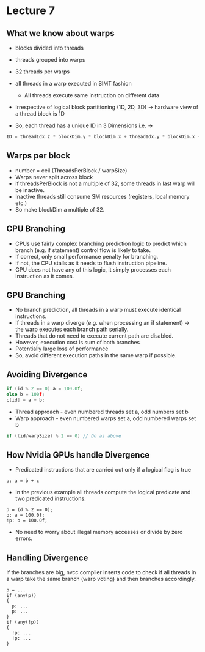 # Lecture 7

## What we know about warps

* blocks divided into threads
* threads grouped into warps
* 32 threads per warps
* all threads in a warp executed in SIMT fashion
  * All threads execute same instruction on different data

* Irrespective of logical block partitioning (1D, 2D, 3D) -> hardware view of a thread block is 1D
* So, each thread has a unique ID in 3 Dimensions i.e. ->

```c
ID = threadIdx.z * blockDim.y * blockDim.x + threadIdx.y * blockDim.x + threadIdx.x;
```

## Warps per block

* number = ceil (ThreadsPerBlock / warpSize)
* Warps never split across block
* if threadsPerBlock is not a multiple of 32, some threads in last warp will be inactive.
* Inactive threads still consume SM resources (registers, local memory etc.)
* So make blockDim a multiple of 32.

## CPU Branching

* CPUs use fairly complex branching prediction logic to predict which branch (e.g. if statement) control flow is likely to take.
* If correct, only small performance penalty for branching.
* If not, the CPU stalls as it needs to flush instruction pipeline.
* GPU does not have any of this logic, it simply processes each instruction as it comes.

## GPU Branching

* No branch prediction, all threads in a warp must execute identical instructions.
* If threads in a warp diverge (e.g. when processing an if statement) -> the warp executes each branch path serially.
* Threads that do not need to execute current path are disabled.
* However, execution cost is sum of both branches
* Potentially large loss of performance
* So, avoid different execution paths in the same warp if possible.

## Avoiding Divergence

```c
if (id % 2 == 0) a = 100.0f;
else b = 100f;
c[id] = a + b;
```

* Thread approach - even numbered threads set a, odd numbers set b
* Warp approach - even numbered warps set a, odd numbered warps set b

```c
if ((id/warpSize) % 2 == 0) // Do as above
```

## How Nvidia GPUs handle Divergence

* Predicated instructions that are carried out only if a logical flag is true
```assembly
p: a = b + c
```

* In the previous example all threads compute the logical predicate and two predicated instructions:
```assembly
p = (d % 2 == 0);
p: a = 100.0f;
!p: b = 100.0f;
```

* No need to worry about illegal memory accesses or divide by zero errors.

## Handling Divergence

If the branches are big, nvcc compiler inserts code to check if all threads in a warp take the same branch (warp voting) and then branches accordingly.
```
p = ...
if (any(p))
{
  p: ...
  p: ...
}
if (any(!p))
{
  !p: ...
  !p: ...
}
```
